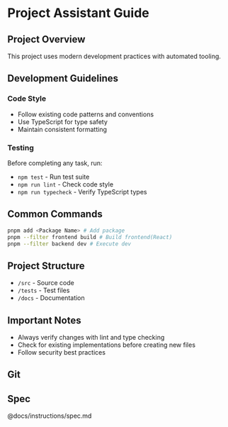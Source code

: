 # Project Assistant Guide

## Project Overview
This project uses modern development practices with automated tooling.

## Development Guidelines

### Code Style
- Follow existing code patterns and conventions
- Use TypeScript for type safety
- Maintain consistent formatting

### Testing
Before completing any task, run:
- `npm test` - Run test suite
- `npm run lint` - Check code style
- `npm run typecheck` - Verify TypeScript types

## Common Commands
```bash
pnpm add <Package Name> # Add package
pnpm --filter frontend build # Build frontend(React)
pnpm --filter backend dev # Execute dev
```

## Project Structure
- `/src` - Source code
- `/tests` - Test files
- `/docs` - Documentation

## Important Notes
- Always verify changes with lint and type checking
- Check for existing implementations before creating new files
- Follow security best practices

## Git

## Spec
@docs/instructions/spec.md
